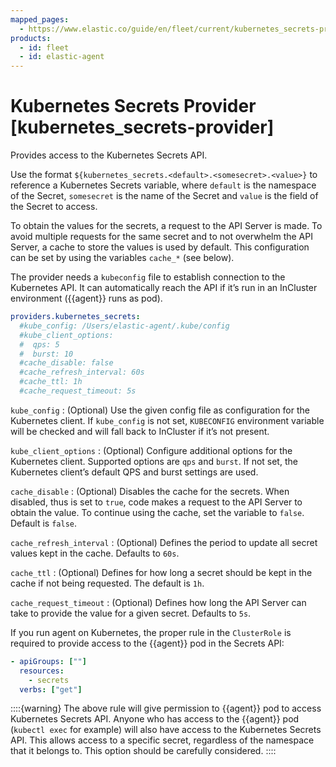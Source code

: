 ```yaml
---
mapped_pages:
  - https://www.elastic.co/guide/en/fleet/current/kubernetes_secrets-provider.html
products:
  - id: fleet
  - id: elastic-agent
---
```


# Kubernetes Secrets Provider [kubernetes_secrets-provider]

Provides access to the Kubernetes Secrets API.

Use the format `${kubernetes_secrets.<default>.<somesecret>.<value>}` to reference a Kubernetes Secrets variable, where `default` is the namespace of the Secret, `somesecret` is the name of the Secret and `value` is the field of the Secret to access.

To obtain the values for the secrets, a request to the API Server is made. To avoid multiple requests for the same secret and to not overwhelm the API Server, a cache to store the values is used by default. This configuration can be set by using the variables `cache_*` (see below).

The provider needs a `kubeconfig` file to establish connection to the Kubernetes API. It can automatically reach the API if it’s run in an InCluster environment ({{agent}} runs as pod).

```yaml
providers.kubernetes_secrets:
  #kube_config: /Users/elastic-agent/.kube/config
  #kube_client_options:
  #  qps: 5
  #  burst: 10
  #cache_disable: false
  #cache_refresh_interval: 60s
  #cache_ttl: 1h
  #cache_request_timeout: 5s
```

`kube_config`
:   (Optional) Use the given config file as configuration for the Kubernetes client. If `kube_config` is not set, `KUBECONFIG` environment variable will be checked and will fall back to InCluster if it’s not present.

`kube_client_options`
:   (Optional) Configure additional options for the Kubernetes client. Supported options are `qps` and `burst`. If not set, the Kubernetes client’s default QPS and burst settings are used.

`cache_disable`
:   (Optional) Disables the cache for the secrets. When disabled, thus is set to `true`, code makes a request to the API Server to obtain the value. To continue using the cache, set the variable to `false`. Default is `false`.

`cache_refresh_interval`
:   (Optional) Defines the period to update all secret values kept in the cache. Defaults to `60s`.

`cache_ttl`
:   (Optional) Defines for how long a secret should be kept in the cache if not being requested. The default is `1h`.

`cache_request_timeout`
:   (Optional) Defines how long the API Server can take to provide the value for a given secret. Defaults to `5s`.

If you run agent on Kubernetes, the proper rule in the `ClusterRole` is required to provide access to the {{agent}} pod in the Secrets API:

```yaml
- apiGroups: [""]
  resources:
    - secrets
  verbs: ["get"]
```

::::{warning}
The above rule will give permission to {{agent}} pod to access Kubernetes Secrets API. Anyone who has access to the {{agent}} pod (`kubectl exec` for example) will also have access to the Kubernetes Secrets API. This allows access to a specific secret, regardless of the namespace that it belongs to. This option should be carefully considered.
::::
